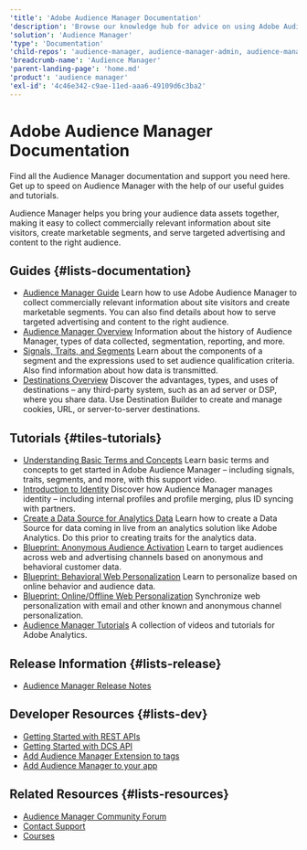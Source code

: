 ```yaml
---
'title': 'Adobe Audience Manager Documentation'
'description': 'Browse our knowledge hub for advice on using Adobe Audience Manager. Find all the Audience Manager documentation and support you need.'
'solution': 'Audience Manager'
'type': 'Documentation'
'child-repos': 'audience-manager, audience-manager-admin, audience-manager-learn'
'breadcrumb-name': 'Audience Manager'
'parent-landing-page': 'home.md'
'product': 'audience manager'
'exl-id': '4c46e342-c9ae-11ed-aaa6-49109d6c3ba2'
---
```


# Adobe Audience Manager Documentation

Find all the Audience Manager documentation and support you need here. Get up to speed on Audience Manager with the help of our useful guides and tutorials.

Audience Manager helps you bring your audience data assets together, making it easy to collect commercially relevant information about site visitors, create marketable segments, and serve targeted advertising and content to the right audience.

## Guides {#lists-documentation}

- [Audience Manager Guide](https://experienceleague.adobe.com/docs/audience-manager/user-guide/aam-home.html)
  Learn how to use Adobe Audience Manager to collect commercially relevant information about site visitors and create marketable segments. You can also find details about how to serve targeted advertising and content to the right audience.
- [Audience Manager Overview](https://experienceleague.adobe.com/docs/audience-manager/user-guide/overview/aam-overview.html)
  Information about the history of Audience Manager, types of data collected, segmentation, reporting, and more.
- [Signals, Traits, and Segments](https://experienceleague.adobe.com/docs/audience-manager/user-guide/reference/signal-trait-segment.html)
  Learn about the components of a segment and the expressions used to set audience qualification criteria. Also find information about how data is transmitted.
- [Destinations Overview](https://experienceleague.adobe.com/docs/audience-manager/user-guide/features/destinations/destinations.html)
  Discover the advantages, types, and uses of destinations – any third-party system, such as an ad server or DSP, where you share data. Use Destination Builder to create and manage cookies, URL, or server-to-server destinations.

## Tutorials {#tiles-tutorials}

- [Understanding Basic Terms and Concepts](https://experienceleague.adobe.com/docs/audience-manager-learn/tutorials/intro-to-audience-manager/understanding-basic-terms-and-concepts-in-audience-manager.html)
  Learn basic terms and concepts to get started in Adobe Audience Manager – including signals, traits, segments, and more, with this support video.
- [Introduction to Identity](https://experienceleague.adobe.com/docs/audience-manager-learn/tutorials/intro-to-audience-manager/introduction-to-identity-in-audience-manager.html)
  Discover how Audience Manager manages identity – including internal profiles and profile merging, plus ID syncing with partners.
- [Create a Data Source for Analytics Data](https://experienceleague.adobe.com/docs/audience-manager-learn/tutorials/setup-and-admin/data-sources/create-a-data-source-for-analytics-data.html)
  Learn how to create a Data Source for data coming in live from an analytics solution like Adobe Analytics. Do this prior to creating traits for the analytics data.
- [Blueprint: Anonymous Audience Activation](https://experienceleague.adobe.com/docs/blueprints-learn/architecture/audience-activation/anonymous.html)
  Learn to target audiences across web and advertising channels based on anonymous and behavioral customer data.
- [Blueprint: Behavioral Web Personalization](https://experienceleague.adobe.com/docs/blueprints-learn/architecture/web-personalization/behavioral.html)
  Learn to personalize based on online behavior and audience data.
- [Blueprint: Online/Offline Web Personalization](https://experienceleague.adobe.com/docs/blueprints-learn/architecture/web-personalization/known-personalization.html)
  Synchronize web personalization with email and other known and anonymous channel personalization.
- [Audience Manager Tutorials](https://experienceleague.adobe.com/docs/audience-manager-learn/tutorials/overview.html)
  A collection of videos and tutorials for Adobe Analytics.

## Release Information {#lists-release}

- [Audience Manager Release Notes](https://experienceleague.adobe.com/docs/release-notes/experience-cloud/current.html#aam)

## Developer Resources {#lists-dev}

- [Getting Started with REST APIs](https://experienceleague.adobe.com/docs/audience-manager/user-guide/api-and-sdk-code/rest-apis/aam-api-getting-started.html)
- [Getting Started with DCS API](https://experienceleague.adobe.com/docs/audience-manager/user-guide/api-and-sdk-code/dcs/dcs-event-calls/dcs-event-calls.html)
- [Add Audience Manager Extension to tags](https://experienceleague.adobe.com/docs/experience-platform/tags/extensions/client/audience-manager/overview.html)
- [Add Audience Manager to your app](https://developer.adobe.com/client-sdks/documentation/adobe-audience-manager/)

## Related Resources {#lists-resources}

- [Audience Manager Community Forum](https://experienceleaguecommunities.adobe.com/t5/adobe-audience-manager/ct-p/adobe-audience-manager-community)
- [Contact Support](https://experienceleague.adobe.com/?support-solution=Audience+Manager#support)
- [Courses](https://experienceleague.adobe.com/#courses)
